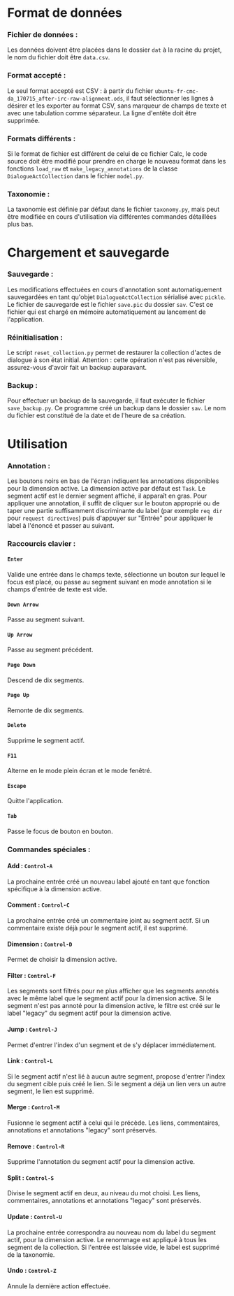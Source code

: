 # Format de données

### Fichier de données :

Les données doivent être placées dans le dossier `dat` à la racine du projet, le nom du fichier doit être `data.csv`.

### Format accepté :

Le seul format accepté est CSV : à partir du fichier `ubuntu-fr-cmc-da_170715_after-irc-raw-alignment.ods`, il faut sélectionner les lignes à désirer et les exporter au format CSV, sans marqueur de champs de texte et avec une tabulation comme séparateur. La ligne d'entête doit être supprimée.

### Formats différents :

Si le format de fichier est différent de celui de ce fichier Calc, le code source doit être modifié pour prendre en charge le nouveau format dans les fonctions `load_raw` et `make_legacy_annotations` de la classe `DialogueActCollection` dans le fichier `model.py`.

### Taxonomie :

La taxonomie est définie par défaut dans le fichier `taxonomy.py`, mais peut être modifiée en cours d'utilisation via différentes commandes détaillées plus bas.

# Chargement et sauvegarde

### Sauvegarde :

Les modifications effectuées en cours d'annotation sont automatiquement sauvegardées en tant qu'objet `DialogueActCollection` sérialisé avec `pickle`. Le fichier de sauvegarde est le fichier `save.pic` du dossier `sav`. C'est ce fichier qui est chargé en mémoire automatiquement au lancement de l'application.

### Réinitialisation :

Le script `reset_collection.py` permet de restaurer la collection d'actes de dialogue à son état initial. Attention : cette opération n'est pas réversible, assurez-vous d'avoir fait un backup auparavant.

### Backup :

Pour effectuer un backup de la sauvegarde, il faut exécuter le fichier `save_backup.py`. Ce programme créé un backup dans le dossier `sav`. Le nom du fichier est constitué de la date et de l'heure de sa création.

# Utilisation

### Annotation :

Les boutons noirs en bas de l'écran indiquent les annotations disponibles pour la dimension active. La dimension active par défaut est `Task`. Le segment actif est le dernier segment affiché, il apparaît en gras. Pour appliquer une annotation, il suffit de cliquer sur le bouton approprié ou de taper une partie suffisamment discriminante du label (par exemple `req dir` pour `request directives`) puis d'appuyer sur "Entrée" pour appliquer le label à l'énoncé et passer au suivant.

### Raccourcis clavier :

#### `Enter`

Valide une entrée dans le champs texte, sélectionne un bouton sur lequel le focus est placé, ou passe au segment suivant en mode annotation si le champs d'entrée de texte est vide.

#### `Down Arrow`

Passe au segment suivant.

#### `Up Arrow`

Passe au segment précédent.

#### `Page Down`

Descend de dix segments.

#### `Page Up`

Remonte de dix segments.

#### `Delete`

Supprime le segment actif.

#### `F11`

Alterne en le mode plein écran et le mode fenêtré.

#### `Escape`

Quitte l'application. 

#### `Tab`

Passe le focus de bouton en bouton. 

### Commandes spéciales :

#### Add : `Control-A`

La prochaine entrée créé un nouveau label ajouté en tant que fonction spécifique à la dimension active.

#### Comment : `Control-C`

La prochaine entrée créé un commentaire joint au segment actif. Si un commentaire existe déjà pour le segment actif, il est supprimé.

#### Dimension : `Control-D`

Permet de choisir la dimension active.

#### Filter : `Control-F`

Les segments sont filtrés pour ne plus afficher que les segments annotés avec le même label que le segment actif pour la dimension active. Si le segment n'est pas annoté pour la dimension active, le filtre est créé sur le label "legacy" du segment actif pour la dimension active.

#### Jump : `Control-J`

Permet d'entrer l'index d'un segment et de s'y déplacer immédiatement.

#### Link : `Control-L`

Si le segment actif n'est lié à aucun autre segment, propose d'entrer l'index du segment cible puis créé le lien. Si le segment a déjà un lien vers un autre segment, le lien est supprimé.

#### Merge : `Control-M`

Fusionne le segment actif à celui qui le précède. Les liens, commentaires, annotations et annotations "legacy" sont préservés.

#### Remove : `Control-R`

Supprime l'annotation du segment actif pour la dimension active.

#### Split : `Control-S`

Divise le segment actif en deux, au niveau du mot choisi. Les liens, commentaires, annotations et annotations "legacy" sont préservés.

#### Update : `Control-U`

La prochaine entrée correspondra au nouveau nom du label du segment actif, pour la dimension active. Le renommage est appliqué à tous les segment de la collection. Si l'entrée est laissée vide, le label est supprimé de la taxonomie.

#### Undo : `Control-Z`

Annule la dernière action effectuée.
